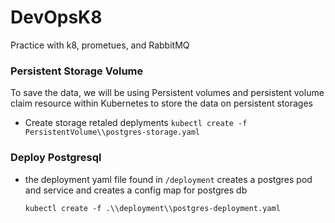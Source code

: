 # DevOpsK8
Practice with k8, prometues, and RabbitMQ


### Persistent Storage Volume

To save the data, we will be using Persistent volumes and persistent volume claim resource within Kubernetes to store the data on persistent storages

- Create storage retaled deplyments 
    `kubectl create -f PersistentVolume\\postgres-storage.yaml`


### Deploy Postgresql

- the deployment yaml file found in `/deployment` creates a postgres pod and service and creates a config map for postgres db 

    `kubectl create -f .\\deployment\\postgres-deployment.yaml`

